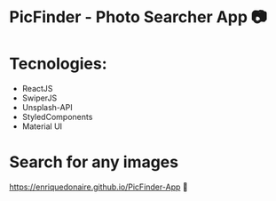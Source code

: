 #  PicFinder - Photo Searcher App 📷

# Tecnologies: 

- ReactJS <br/>
- SwiperJS <br/>
- Unsplash-API <br/>
- StyledComponents <br/>
- Material UI <br/>

#  Search for any images 

 https://enriquedonaire.github.io/PicFinder-App  🔎


